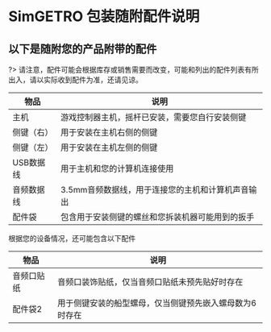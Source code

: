 # SimGETRO 包装随附配件说明

## 以下是随附您的产品附带的配件

?> 请注意，配件可能会根据库存或销售需要而改变，可能和列出的配件列表有所出入，请以实际收到配件为准，还请见谅。

| 物品       | 说明                                              |
| ---------- | ------------------------------------------------- |
| 主机       | 游戏控制器主机，摇杆已安装，需要您自行安装侧键    |
| 侧键（右） | 用于安装在主机右侧的侧键                          |
| 侧键（左） | 用于安装在主机左侧的侧键                          |
| USB数据线  | 用于主机和您的计算机连接使用                      |
| 音频数据线 | 3.5mm音频数据线，用于连接您的主机和计算机声音输出 |
| 配件袋     | 包含用于安装侧键的螺丝和您拆装机器可能用到的扳手  |

根据您的设备情况，还可能包含以下配件

| 物品       | 说明                                                    |
| ---------- | ------------------------------------------------------- |
| 音频口贴纸 | 音频口装饰贴纸，仅当音频口贴纸未预先贴好时存在          |
| 配件袋2    | 用于侧键安装的船型螺母，仅当侧键预先嵌入螺母数为6时存在 |